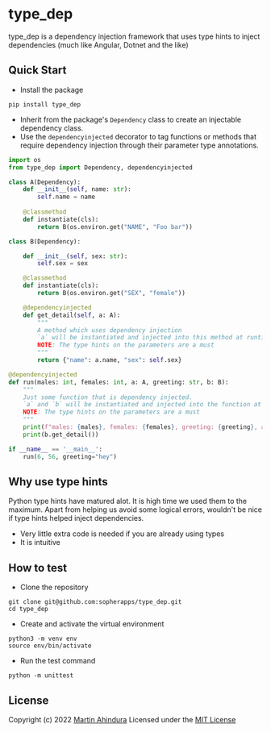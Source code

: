 # type_dep

type_dep is a dependency injection framework that uses type hints to inject dependencies (much like Angular, Dotnet and the like)

## Quick Start

- Install the package

```shell
pip install type_dep
```

- Inherit from the package's `Dependency` class to create an injectable dependency class.
- Use the `dependencyinjected` decorator to tag functions or methods that require dependency injection through their parameter type annotations.

```python
import os
from type_dep import Dependency, dependencyinjected

class A(Dependency):
    def __init__(self, name: str):
        self.name = name
        
    @classmethod
    def instantiate(cls):
        return B(os.environ.get("NAME", "Foo bar"))

class B(Dependency):

    def __init__(self, sex: str):
        self.sex = sex

    @classmethod
    def instantiate(cls):
        return B(os.environ.get("SEX", "female"))

    @dependencyinjected
    def get_detail(self, a: A):
        """
        A method which uses dependency injection
        `a` will be instantiated and injected into this method at runtime.
        NOTE: The type hints on the parameters are a must
        """
        return {"name": a.name, "sex": self.sex}

@dependencyinjected
def run(males: int, females: int, a: A, greeting: str, b: B):
    """
    Just some function that is dependency injected. 
    `a` and `b` will be instantiated and injected into the function at runtime
    NOTE: The type hints on the parameters are a must
    """
    print(f"males: {males}, females: {females}, greeting: {greeting}, a.name: {a.name}, b.sex: {b.sex}\n")
    print(b.get_detail())

if __name__ == '__main__':
    run(6, 56, greeting="hey")
```

## Why use type hints

Python type hints have matured alot. It is high time we used them to the maximum. 
Apart from helping us avoid some logical errors, wouldn't be nice if type hints helped inject dependencies.

- Very little extra code is needed if you are already using types
- It is intuitive

## How to test

- Clone the repository

```shell
git clone git@github.com:sopherapps/type_dep.git
cd type_dep
```

- Create and activate the virtual environment

```shell
python3 -m venv env
source env/bin/activate
```

- Run the test command

```shell
python -m unittest
```

## License

Copyright (c) 2022 [Martin Ahindura](https://github.com/Tinitto) Licensed under the [MIT License](./LICENSE)
